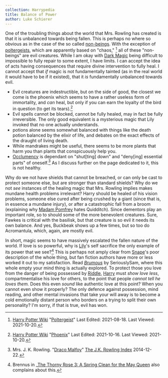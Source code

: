 ```yaml
---
collection: Harrypedia
title: Balance of Power
author: Luke Schierer
---
```


One of the troubling things about the world that Mrs. Rowling has created is
that it is unbalanced towards being fallen.  This is perhaps no where
so obvious as in the case of the so called [non-beings].  With the
exception of [poltergeists], which are apparently based on "chaos,"
[^211020-10] all of these "non-beings" are evil creatures.  While I am
okay with [Dark Magic] being difficult to impossible to fully repair to
some extent, I have limits.  I can accept the idea of acts having
consequences that require divine intervention to fully heal.  I cannot
accept that *if* magic is not fundamentally tainted (as in the real
world it would have to be if it existed), that it *is* fundamentally
unbalanced towards evil.

* Evil creatures are indestructible, but on the side of good, the
  closest we come is the phoenix which seems to have a rather useless
  form of immortality, and *can* heal, but only if you can earn the
  loyalty of the bird in question (to get its tears).[^211020-11]
* Evil spells cannot be blocked, cannot be fully healed, may in fact be
  fully irreversible.  The only good equivalent is a mysterious magic
  that Lily invoked that no one actually understands.
* potions alone seems somewhat balanced with things like the death potion
  balanced by the elixir of life, and debates on the exact effects of the
  draught of living death.
* While mandrakes might be useful, there seems to be more plants that
  harm you than plants that conspicuously help you.
* [Occlumency][] is dependant on "shut[ting] down" and "deny[ing] essential
  parts" of oneself.[^230109-1]  As I discuss further on the page
  dedicated to it, this is not healthy.

[Dark Magic]: <../magic/dark>

[non-beings]: <../non-beings>

[poltergeists]: <../non-beings/poltergeist/>

Why do we not have shields that cannot be breached, or can only be cast to
protect someone else, but are stronger than standard shields?  Why do
we not *see* instances of the healing magic that Mrs. Rowling implies
makes mundane health problems irrelevant?  Harry should be healed of
his vision problems, someone else cured after being crushed by a giant
(since that is, in essence a mundane injury), or after a catastrophic
fall from a broom (explaining why [Madam Pomfrey][] hates Quidditch).
Since dementors play an important role, so to should some of the more
benevolent creatures.  Sure, Fawkes is critical with the basilisk, but
that creature is so evil it needs its own balance.  And yes, Buckbeak
shows up a few times, but so too do Acromantula, which, again, are
mostly evil.

[Madam Pomfrey]: <../people/pomfrey>

In short, magic seems to have massively escalated the fallen nature of the
world.  If love is so powerful, why is [Lily][]'s self sacrifice the only
example of its power that we see?[^230109-2]  This is perhaps not amply
clear from [Snape]'s poor description of the whole thing, but fan
fiction authors have more or less worked it out to my satisfaction.
Read _[Brumous][]_ by SeriouslySam, where this whole empty your mind
thing is actually explored.  To protect those you love from the danger
of being possessed by [Riddle][], [Harry][] must *show love less*,
compartmentalise his love for others, to the point that people *cannot
tell he loves them.*  Does this even *sound* like authentic love at
this point?  When you cannot even show it properly?  The only defence
against possession, mind reading, and other mental invasions that take
your will away is to become a cold emotionally distant person who
borders on a trying to split their own personality?  I'm sorry, if that
is true, evil has won.

[Lily]: <../people/Evans/Lily_J./>

[Snape]: <../people/Snape/Severus/>

[Riddle]: <../people/Riddle/Tom_Marvolo/>

[Harry]: <../people/Potter/Harry_James/>

[Brumous]: https://archiveofourown.org/works/42882966

[Occlumency]: <../magic/the_mind_arts/Occlumency>

[^211020-11]: [Harry Potter Wiki](https://harrypotter.fandom.com/wiki/)
    "[Phoenix](https://harrypotter.fandom.com/wiki/Phoenix)"
    Last Edited: 2021-10-16. Last Viewed: 2021-10-20.

[^211020-10]: [Harry Potter Wiki](https://harrypotter.fandom.com/wiki/)
    "[Poltergeist](https://harrypotter.fandom.com/wiki/Poltergeist)"
    Last Edited: 2021-08-18. Last Viewed: 2021-10-20.

[^230109-1]: Mrs. J. K. Rowling. "[Draco Malfoy][]" [The J.K. Rowling Index][] 2014-12-22.

[Draco Malfoy]: https://www.rowlingindex.org/work/dmpm/

[The J.K. Rowling Index]: https://www.rowlingindex.org

[^230109-2]: Brennus in _[The Thorny Rose 3: A Spring Clean for the May Queen][] also complains about this.

[The Thorny Rose 3: A Spring Clean for the May Queen]: https://www.fanfiction.net/s/10288020
